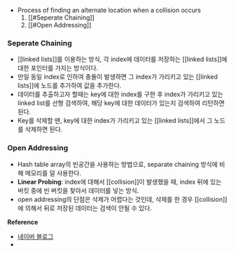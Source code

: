 - Process of finding an alternate location when a collision occurs
	1. [[#Seperate Chaining]]
	2. [[#Open Addressing]]

### Seperate Chaining
- [[linked lists]]를 이용하는 방식, 각 index에 데이터를 저장하는 [[linked lists]]에 대한 포인터를 가지는 방식이다. 
- 만일 동일 index로 인하여 충돌이 발생하면 그 index가 가리키고 있는 [[linked lists]]에 노드를 추가하여 값을 추가한다.
- 데이터를 추출하고자 할때는 key에 대한 index를 구한 후 index가 가리키고 있는 linked list를 선형 검색하여, 해당 key에 대한 데이터가 있는지 검색하여 리턴하면 된다. 
- Key를 삭제할 땐, key에 대한 index가 가리키고 있는 [[linked lists]]에서 그 노드를 삭제하면 된다. 

### Open Addressing
- Hash table array의 빈공간을 사용하는 방법으로, separate chaining 방식에 비해 메모리를 덜 사용한다. 
- **Linear Probing**: index에 대해서 [[collision]]이 발생했을 때, index 뒤에 있는 버킷 중에 빈 버킷을 찾아서 데이터를 넣는 방식. 
- open addressing의 단점은 삭제가 어렵다는 것인데, 삭제를 한 경우 [[collision]]에 의해서 뒤로 저장된 데이터는 검색이 안될 수 있다. 




**Reference**
- [네이버 블로그](https://m.blog.naver.com/weplayicecream/221467971945)
- 

